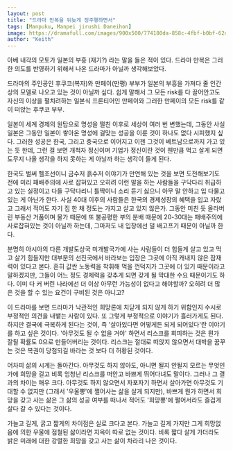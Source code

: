 ```yaml
---
layout: post
title: "드라마 만복을 뒤늦게 정주행하면서"
tags: [Manpuku, Manpei jirushi Daneihon]
image: https://dramafull.com/images/900x500/774180da-858c-4fbf-b0bf-62d05b10ea48.jpg
author: "Keith"
---
```


아베 내각의 모토가 일본의 부흥 (재기?) 라는 말을 들은 적이 있다. 드라마 만복은 그러한 의도를 반영하기 위해서 나온 드라마가 아닐까 생각해보았다.

드라마의 주인공인 후쿠코(복자)와 만페이(만평) 부부가 일본의 부흥을 가져다 줄 인간상의 모델로 나오고 있는 것이 아닐까 싶다. 쉽게 말해서 그 모든 risk를 다 끌어안고도 자신의 이상을 펼치려하는 일본식 프론티어인 만페이와 그러한 만페이의 모든 risk를 같이 떠앉는 후쿠코 부부. 

일본이 세계 경제의 원탑으로 명성을 떨친 이후로 세상이 여러 번 변했는데, 그동안 사실 일본은 그동안 일본이 쌓아온 명성에 걸맞는 성공을 이룬 것이 하나도 없다 시피했지 싶다. 그러한 성공은 한국, 그리고 중국으로 이어지고 이젠 그것이 베트남으로까지 가고 있는 듯 한데, 그런 걸 보면 개척자 정신이며 기업가 정신이란 것이 웬만큼 먹고 살게 되면 도무지 나올 생각을 하지 못하는 게 아닐까 하는 생각이 들게 된다.

한국도 벌써 헬조선이니 금수저 흙수저 이야기가 만연해 있는 것을 보면 도전해보기도 전에 미리 패배주의에 사로 잡혀있고 오히려 이런 말을 하는 사람들을 구닥다리 취급하고 있는 실정이고 다들 구닥다리니 틀딱이니 소리 듣기 싫으니 아무 말 안하고 입 다물고 있는 게 아닌가 한다. 사실 40대 이후의 사람들은 한국의 경제성장의 혜택을 입고 자랐고 그래서 적어도 자기 집 한 채 정도는 가지고 살고 있지 않은가. 그동안 미친 듯 올라버린 부동산 거품이며 물가 때문에 또 불공평한 부의 분배 때문에 20-30대는 패배주의에 사로잡혀있는 것이 아닐까 하는데, 그마저도 내 입장에선 덜 배고프기 때문이 아닐까 한다.

분명히 아시아의 다른 개발도상국 미개발국가에 사는 사람들이 더 힘들게 살고 있고 먹고 살기 힘들지만 대부분의 선진국에서 바라보는 입장은 그곳에 아직 캐내지 않은 잠재력이 있다고 본다. 흔히 값싼 노동력을 착휘해 먹을 껀덕지가 그곳에 더 있기 때문이라고 말하겠지만, 그들이 어느 정도 경제력을 갖추게 되면 갖게 될 막대한 수요 때문이기도 하다. 이미 다 커 버린 나라에선 더 이상 아무런 가능성이 없다고 해야할까? 오히려 더 많은 것을 할 수 있는 요건이 구비된 것은 아니고? 

이 드라마를 보면 드라마가 낙관적인 희망론에 치닫게 되지 않게 하기 위함인지 수시로 부정적인 의견을 내뱉는 사람이 있다. 또 그렇게 부정적으로 이야기가 흘러가게도 된다. 하지만 결국에 극복하게 된다는 것이, 즉 '살아있다면 어떻게든 되게 되어있다'란 이야기를 하고 싶은 것이다. '아무것도 될 수 없을 거야' 하면서 리스크를 회피하는 것은 뭔가 잘될 확률도 0으로 만들어버리는 것이다. 리스크는 절대로 떠앉지 않으면서 대박을 꿈꾸는 것은 복권이 당첨되길 바라는 것 보다 더 허황된 것이다. 

어차피 삶의 시계는 돌아간다. 아무것도 하지 않아도, 아니면 될지 안될지 모르는 무엇인가에 희망을 걸고 비록 엄청난 리스크를 떠안고 바쁘게 뛰어다녀도 말이다. 그러나 그 결과의 차이는 매우 크다. 아무것도 하지 않으면서 자포자기 하면서 살아가면 아무것도 기대할 수 없지만 (그래서 '우울뽕'에 쩔어사는 삶을 살게 되지만), 바쁘게 뭔가 하면서 희망을 갖고 사는 삶은 그 삶의 성공 여부를 떠나서 적어도 '희망뽕'에 쩔어서라도 즐겁게 살다 갈 수 있다는 것이다. 

가늘고 길게, 굵고 짧게의 차이점은 실로 크다고 본다. 가늘고 길게 가지만 그게 희망없음에 의한 우울에 점철된 삶이라면 지옥이 따로 없는 것이다. 비록 짧다 살게 가더라도 밝은 미래에 대한 강렬한 희망을 갖고 사는 삶이 차라리 나은 것이다.
